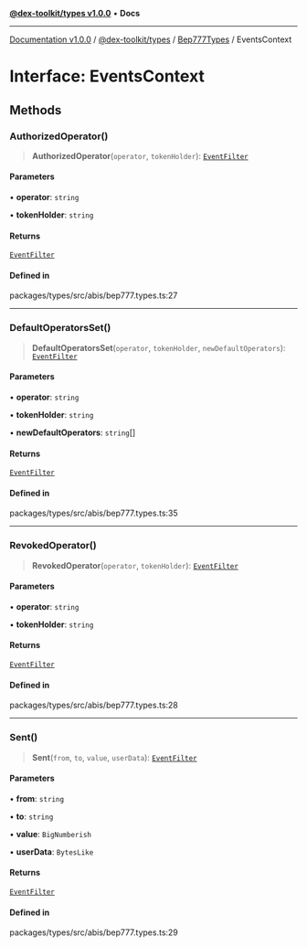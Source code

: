 [**@dex-toolkit/types v1.0.0**](../../../README.md) • **Docs**

***

[Documentation v1.0.0](../../../../../packages.md) / [@dex-toolkit/types](../../../README.md) / [Bep777Types](../README.md) / EventsContext

# Interface: EventsContext

## Methods

### AuthorizedOperator()

> **AuthorizedOperator**(`operator`, `tokenHolder`): [`EventFilter`](../../../type-aliases/EventFilter.md)

#### Parameters

• **operator**: `string`

• **tokenHolder**: `string`

#### Returns

[`EventFilter`](../../../type-aliases/EventFilter.md)

#### Defined in

packages/types/src/abis/bep777.types.ts:27

***

### DefaultOperatorsSet()

> **DefaultOperatorsSet**(`operator`, `tokenHolder`, `newDefaultOperators`): [`EventFilter`](../../../type-aliases/EventFilter.md)

#### Parameters

• **operator**: `string`

• **tokenHolder**: `string`

• **newDefaultOperators**: `string`[]

#### Returns

[`EventFilter`](../../../type-aliases/EventFilter.md)

#### Defined in

packages/types/src/abis/bep777.types.ts:35

***

### RevokedOperator()

> **RevokedOperator**(`operator`, `tokenHolder`): [`EventFilter`](../../../type-aliases/EventFilter.md)

#### Parameters

• **operator**: `string`

• **tokenHolder**: `string`

#### Returns

[`EventFilter`](../../../type-aliases/EventFilter.md)

#### Defined in

packages/types/src/abis/bep777.types.ts:28

***

### Sent()

> **Sent**(`from`, `to`, `value`, `userData`): [`EventFilter`](../../../type-aliases/EventFilter.md)

#### Parameters

• **from**: `string`

• **to**: `string`

• **value**: `BigNumberish`

• **userData**: `BytesLike`

#### Returns

[`EventFilter`](../../../type-aliases/EventFilter.md)

#### Defined in

packages/types/src/abis/bep777.types.ts:29
